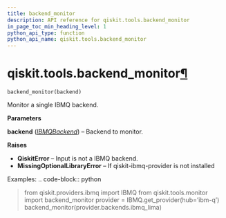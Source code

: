 ```yaml
---
title: backend_monitor
description: API reference for qiskit.tools.backend_monitor
in_page_toc_min_heading_level: 1
python_api_type: function
python_api_name: qiskit.tools.backend_monitor
---
```


# qiskit.tools.backend\_monitor[¶](#qiskit-tools-backend-monitor "Permalink to this headline")

<span id="qiskit.tools.backend_monitor" />

`backend_monitor(backend)`

Monitor a single IBMQ backend.

**Parameters**

**backend** ([*IBMQBackend*](qiskit.providers.ibmq.IBMQBackend "qiskit.providers.ibmq.IBMQBackend")) – Backend to monitor.

**Raises**

*   **QiskitError** – Input is not a IBMQ backend.
*   **MissingOptionalLibraryError** – If qiskit-ibmq-provider is not installed

Examples: .. code-block:: python

> from qiskit.providers.ibmq import IBMQ from qiskit.tools.monitor import backend\_monitor provider = IBMQ.get\_provider(hub=’ibm-q’) backend\_monitor(provider.backends.ibmq\_lima)

